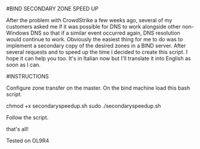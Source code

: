 #BIND SECONDARY ZONE SPEED UP

After the problem with CrowdStrike a few weeks ago, several of my customers asked me if it was possible for DNS to work alongside other non-Windows DNS so that if a similar event occurred again, DNS resolution would continue to work.
Obviously the easiest thing for me to do was to implement a secondary copy of the desired zones in a BIND server.
After several requests and to speed up the time I decided to create this script. I hope it can help you too. It's in Italian now but I'll translate it into English as soon as I can.

#INSTRUCTIONS

Configure zone transfer on the master.
On the bind machine load this bash script.

chmod +x secondaryspeedup.sh
sudo ./secondaryspeedup.sh

Follow the script.

that's all!

Tested on OL9R4
